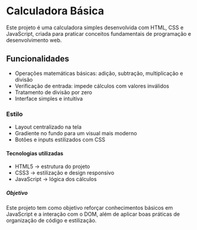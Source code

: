 # Calculadora Básica
Este projeto é uma calculadora simples desenvolvida com HTML, CSS e JavaScript, criada para praticar conceitos fundamentais de programação e desenvolvimento web.

## Funcionalidades
- Operações matemáticas básicas: adição, subtração, multiplicação e divisão
- Verificação de entrada: impede cálculos com valores inválidos
- Tratamento de divisão por zero
- Interface simples e intuitiva

### Estilo
- Layout centralizado na tela
- Gradiente no fundo para um visual mais moderno
- Botões e inputs estilizados com CSS

#### Tecnologias utilizadas
- HTML5 → estrutura do projeto
- CSS3 → estilização e design responsivo
- JavaScript → lógica dos cálculos

##### Objetivo
Este projeto tem como objetivo reforçar conhecimentos básicos em JavaScript e a interação com o DOM, além de aplicar boas práticas de organização de código e estilização.
